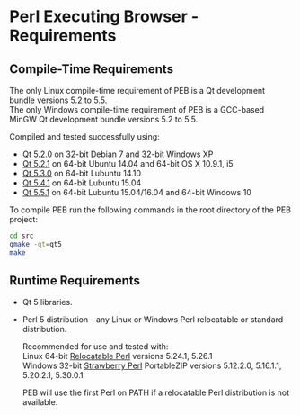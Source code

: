 # Perl Executing Browser - Requirements

## Compile-Time Requirements

The only Linux compile-time requirement of PEB is a Qt development bundle versions 5.2 to 5.5.  
The only Windows compile-time requirement of PEB is a GCC-based MinGW Qt development bundle versions 5.2 to 5.5.

Compiled and tested successfully using:

* [Qt 5.2.0](http://download.qt.io/archive/qt/5.2/5.2.0/) on 32-bit Debian 7 and 32-bit Windows XP
* [Qt 5.2.1](http://download.qt.io/archive/qt/5.2/5.2.1/) on 64-bit Ubuntu 14.04 and 64-bit OS X 10.9.1, i5
* [Qt 5.3.0](http://download.qt.io/archive/qt/5.3/5.3.0/) on 64-bit Lubuntu 14.10
* [Qt 5.4.1](http://download.qt.io/archive/qt/5.4/5.4.1/) on 64-bit Lubuntu 15.04
* [Qt 5.5.1](http://download.qt.io/archive/qt/5.5/5.5.1/) on 64-bit Lubuntu 15.04/16.04 and 64-bit Windows 10

To compile PEB run the following commands in the root directory of the PEB project:

```bash
cd src
qmake -qt=qt5
make
```

## Runtime Requirements

* Qt 5 libraries.  
* Perl 5 distribution - any Linux or Windows Perl relocatable or standard distribution.  

  Recommended for use and tested with:  
  Linux 64-bit [Relocatable Perl](https://github.com/skaji/relocatable-perl) versions 5.24.1, 5.26.1  
  Windows 32-bit [Strawberry Perl](http://strawberryperl.com/) PortableZIP versions 5.12.2.0, 5.16.1.1, 5.20.2.1, 5.30.0.1  

  PEB will use the first Perl on PATH if a relocatable Perl distribution is not available.
